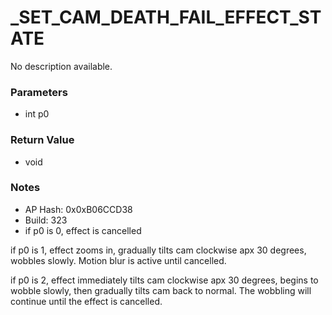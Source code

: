 # _SET_CAM_DEATH_FAIL_EFFECT_STATE

No description available.

### Parameters
* int p0

### Return Value
* void

### Notes
* AP Hash: 0x0xB06CCD38
* Build: 323
* if p0 is 0, effect is cancelled

if p0 is 1, effect zooms in, gradually tilts cam clockwise apx 30 degrees, wobbles slowly. Motion blur is active until cancelled.

if p0 is 2, effect immediately tilts cam clockwise apx 30 degrees, begins to wobble slowly, then gradually tilts cam back to normal. The wobbling will continue until the effect is cancelled.

